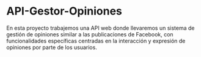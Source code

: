 # API-Gestor-Opiniones
En esta proyecto trabajemos una API web donde llevaremos un sistema de gestión de opiniones similar a las publicaciones de Facebook, con funcionalidades específicas centradas en la interacción y expresión de opiniones por parte de los usuarios.
